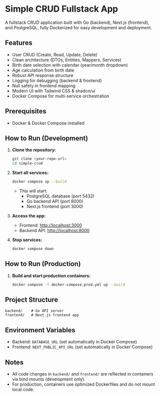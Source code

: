 # Simple CRUD Fullstack App

A fullstack CRUD application built with Go (backend), Next.js (frontend), and PostgreSQL, fully Dockerized for easy development and deployment.

## Features

- User CRUD (Create, Read, Update, Delete)
- Clean architecture (DTOs, Entities, Mappers, Services)
- Birth date selection with calendar (year/month dropdown)
- Age calculation from birth date
- Robust API response structure
- Logging for debugging (backend & frontend)
- Null safety in frontend mapping
- Modern UI with Tailwind CSS & shadcn/ui
- Docker Compose for multi-service orchestration

## Prerequisites

- Docker & Docker Compose installed

## How to Run (Development)

1. **Clone the repository:**
   ```bash
   git clone <your-repo-url>
   cd simple-crud
   ```

2. **Start all services:**
   ```bash
   docker compose up --build
   ```
   - This will start:
     - PostgreSQL database (port 5432)
     - Go backend API (port 8000)
     - Next.js frontend (port 3000)

3. **Access the app:**
   - Frontend: [http://localhost:3000](http://localhost:3000)
   - Backend API: [http://localhost:8000](http://localhost:8000)

4. **Stop services:**
   ```bash
   docker compose down
   ```

## How to Run (Production)

1. **Build and start production containers:**
   ```bash
   docker compose -f docker-compose.prod.yml up --build
   ```

## Project Structure

```
backend/    # Go API server
frontend/   # Next.js frontend app
```

## Environment Variables

- Backend: `DATABASE_URL` (set automatically in Docker Compose)
- Frontend: `NEXT_PUBLIC_API_URL` (set automatically in Docker Compose)

## Notes

- All code changes in `backend/` and `frontend/` are reflected in containers via bind mounts (development only).
- For production, containers use optimized Dockerfiles and do not mount local code.

